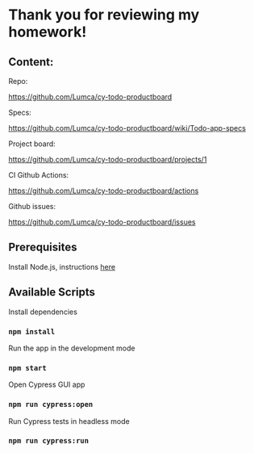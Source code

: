 # Thank you for reviewing my homework!

## Content:

Repo:

https://github.com/Lumca/cy-todo-productboard

Specs:

https://github.com/Lumca/cy-todo-productboard/wiki/Todo-app-specs

Project board:

https://github.com/Lumca/cy-todo-productboard/projects/1

CI Github Actions:

https://github.com/Lumca/cy-todo-productboard/actions

Github issues:

https://github.com/Lumca/cy-todo-productboard/issues

## Prerequisites

Install Node.js, instructions [here](https://nodejs.org/en/download/)

## Available Scripts

Install dependencies 
### `npm install`

Run the app in the development mode
### `npm start`

Open Cypress GUI app
### `npm run cypress:open`

Run Cypress tests in headless mode
### `npm run cypress:run`
